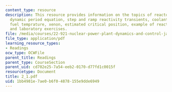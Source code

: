 ```yaml
---
content_type: resource
description: This resource provides information on the topics of reactor kinetics,
  dynamic period equation, step and ramp reactivity transients, coolant temprature,
  fuel temprature, xenon, estimated critical position, example of reactor transients,
  and laboratory exercises.
file: /media/courses/22-921-nuclear-power-plant-dynamics-and-control-january-iap-2006/1bb4981e7ae0b6f04878155e9dde6949_2_1.pdf
file_type: application/pdf
learning_resource_types:
- Readings
ocw_type: OCWFile
parent_title: Readings
parent_type: CourseSection
parent_uid: cd702e25-7a54-eeb2-0170-d77fd1c0015f
resourcetype: Document
title: 2_1.pdf
uid: 1bb4981e-7ae0-b6f0-4878-155e9dde6949
---
```

